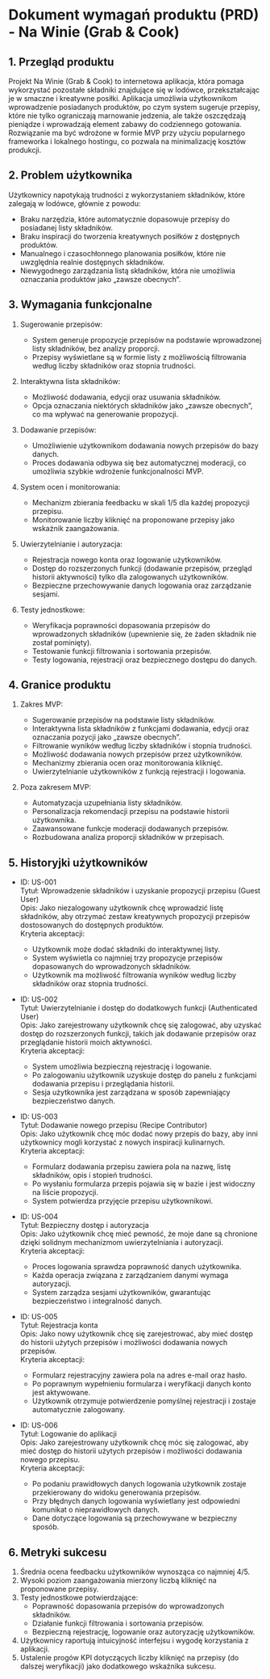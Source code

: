 # Dokument wymagań produktu (PRD) - Na Winie (Grab & Cook)

## 1. Przegląd produktu
Projekt Na Winie (Grab & Cook) to internetowa aplikacja, która pomaga wykorzystać pozostałe składniki znajdujące się w lodówce, przekształcając je w smaczne i kreatywne posiłki. Aplikacja umożliwia użytkownikom wprowadzenie posiadanych produktów, po czym system sugeruje przepisy, które nie tylko ograniczają marnowanie jedzenia, ale także oszczędzają pieniądze i wprowadzają element zabawy do codziennego gotowania. Rozwiązanie ma być wdrożone w formie MVP przy użyciu popularnego frameworka i lokalnego hostingu, co pozwala na minimalizację kosztów produkcji.

## 2. Problem użytkownika
Użytkownicy napotykają trudności z wykorzystaniem składników, które zalegają w lodówce, głównie z powodu:
- Braku narzędzia, które automatycznie dopasowuje przepisy do posiadanej listy składników.
- Braku inspiracji do tworzenia kreatywnych posiłków z dostępnych produktów.
- Manualnego i czasochłonnego planowania posiłków, które nie uwzględnia realnie dostępnych składników.
- Niewygodnego zarządzania listą składników, która nie umożliwia oznaczania produktów jako „zawsze obecnych”.

## 3. Wymagania funkcjonalne
1. Sugerowanie przepisów:
   - System generuje propozycje przepisów na podstawie wprowadzonej listy składników, bez analizy proporcji.
   - Przepisy wyświetlane są w formie listy z możliwością filtrowania według liczby składników oraz stopnia trudności.

2. Interaktywna lista składników:
   - Możliwość dodawania, edycji oraz usuwania składników.
   - Opcja oznaczania niektórych składników jako „zawsze obecnych”, co ma wpływać na generowanie propozycji.

3. Dodawanie przepisów:
   - Umożliwienie użytkownikom dodawania nowych przepisów do bazy danych.
   - Proces dodawania odbywa się bez automatycznej moderacji, co umożliwia szybkie wdrożenie funkcjonalności MVP.

4. System ocen i monitorowania:
   - Mechanizm zbierania feedbacku w skali 1/5 dla każdej propozycji przepisu.
   - Monitorowanie liczby kliknięć na proponowane przepisy jako wskaźnik zaangażowania.

5. Uwierzytelnianie i autoryzacja:
   - Rejestracja nowego konta oraz logowanie użytkowników.
   - Dostęp do rozszerzonych funkcji (dodawanie przepisów, przegląd historii aktywności) tylko dla zalogowanych użytkowników.
   - Bezpieczne przechowywanie danych logowania oraz zarządzanie sesjami.

6. Testy jednostkowe:
   - Weryfikacja poprawności dopasowania przepisów do wprowadzonych składników (upewnienie się, że żaden składnik nie został pominięty).
   - Testowanie funkcji filtrowania i sortowania przepisów.
   - Testy logowania, rejestracji oraz bezpiecznego dostępu do danych.

## 4. Granice produktu
1. Zakres MVP:
   - Sugerowanie przepisów na podstawie listy składników.
   - Interaktywna lista składników z funkcjami dodawania, edycji oraz oznaczania pozycji jako „zawsze obecnych”.
   - Filtrowanie wyników według liczby składników i stopnia trudności.
   - Możliwość dodawania nowych przepisów przez użytkowników.
   - Mechanizmy zbierania ocen oraz monitorowania kliknięć.
   - Uwierzytelnianie użytkowników z funkcją rejestracji i logowania.

2. Poza zakresem MVP:
   - Automatyzacja uzupełniania listy składników.
   - Personalizacja rekomendacji przepisu na podstawie historii użytkownika.
   - Zaawansowane funkcje moderacji dodawanych przepisów.
   - Rozbudowana analiza proporcji składników w przepisach.

## 5. Historyjki użytkowników
- ID: US-001  
  Tytuł: Wprowadzenie składników i uzyskanie propozycji przepisu (Guest User)  
  Opis: Jako niezalogowany użytkownik chcę wprowadzić listę składników, aby otrzymać zestaw kreatywnych propozycji przepisów dostosowanych do dostępnych produktów.  
  Kryteria akceptacji:
  - Użytkownik może dodać składniki do interaktywnej listy.
  - System wyświetla co najmniej trzy propozycje przepisów dopasowanych do wprowadzonych składników.
  - Użytkownik ma możliwość filtrowania wyników według liczby składników oraz stopnia trudności.

- ID: US-002  
  Tytuł: Uwierzytelnianie i dostęp do dodatkowych funkcji (Authenticated User)  
  Opis: Jako zarejestrowany użytkownik chcę się zalogować, aby uzyskać dostęp do rozszerzonych funkcji, takich jak dodawanie przepisów oraz przeglądanie historii moich aktywności.  
  Kryteria akceptacji:
  - System umożliwia bezpieczną rejestrację i logowanie.
  - Po zalogowaniu użytkownik uzyskuje dostęp do panelu z funkcjami dodawania przepisu i przeglądania historii.
  - Sesja użytkownika jest zarządzana w sposób zapewniający bezpieczeństwo danych.

- ID: US-003  
  Tytuł: Dodawanie nowego przepisu (Recipe Contributor)  
  Opis: Jako użytkownik chcę móc dodać nowy przepis do bazy, aby inni użytkownicy mogli korzystać z nowych inspiracji kulinarnych.  
  Kryteria akceptacji:
  - Formularz dodawania przepisu zawiera pola na nazwę, listę składników, opis i stopień trudności.
  - Po wysłaniu formularza przepis pojawia się w bazie i jest widoczny na liście propozycji.
  - System potwierdza przyjęcie przepisu użytkownikowi.

- ID: US-004  
  Tytuł: Bezpieczny dostęp i autoryzacja  
  Opis: Jako użytkownik chcę mieć pewność, że moje dane są chronione dzięki solidnym mechanizmom uwierzytelniania i autoryzacji.  
  Kryteria akceptacji:
  - Proces logowania sprawdza poprawność danych użytkownika.
  - Każda operacja związana z zarządzaniem danymi wymaga autoryzacji.
  - System zarządza sesjami użytkowników, gwarantując bezpieczeństwo i integralność danych.

- ID: US-005  
  Tytuł: Rejestracja konta  
  Opis: Jako nowy użytkownik chcę się zarejestrować, aby mieć dostęp do historii użytych przepisów i możliwości dodawania nowych przepisów.  
  Kryteria akceptacji:
  - Formularz rejestracyjny zawiera pola na adres e-mail oraz hasło.
  - Po poprawnym wypełnieniu formularza i weryfikacji danych konto jest aktywowane.
  - Użytkownik otrzymuje potwierdzenie pomyślnej rejestracji i zostaje automatycznie zalogowany.

- ID: US-006  
  Tytuł: Logowanie do aplikacji  
  Opis: Jako zarejestrowany użytkownik chcę móc się zalogować, aby mieć dostęp do historii użytych przepisów i możliwości dodawania nowego przepisu.  
  Kryteria akceptacji:
  - Po podaniu prawidłowych danych logowania użytkownik zostaje przekierowany do widoku generowania przepisów.
  - Przy błędnych danych logowania wyświetlany jest odpowiedni komunikat o nieprawidłowych danych.
  - Dane dotyczące logowania są przechowywane w bezpieczny sposób.

## 6. Metryki sukcesu
1. Średnia ocena feedbacku użytkowników wynosząca co najmniej 4/5.
2. Wysoki poziom zaangażowania mierzony liczbą kliknięć na proponowane przepisy.
3. Testy jednostkowe potwierdzające:
   - Poprawność dopasowania przepisów do wprowadzonych składników.
   - Działanie funkcji filtrowania i sortowania przepisów.
   - Bezpieczną rejestrację, logowanie oraz autoryzację użytkowników.
4. Użytkownicy raportują intuicyjność interfejsu i wygodę korzystania z aplikacji.
5. Ustalenie progów KPI dotyczących liczby kliknięć na przepisy (do dalszej weryfikacji) jako dodatkowego wskaźnika sukcesu.
